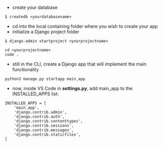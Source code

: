 * create your database
```
$ createdb <yourdatabasename>
```
* cd into the local containing folder where you wish to create your app
* initialize a Django project folder
```
$ django-admin startproject <yourprojectname>
```
```
cd <yourprojectname>
code .
```
* still in the CLI, create a Django app that will implement the main functionality
```
python3 manage.py startapp main_app
```
* now, inside VS Code in **settings.py**, add main_app to the INSTALLED_APPS list:
```
INSTALLED_APPS = [
	'main_app',
	'django.contrib.admin',
	'django.contrib.auth',
	'django.contrib.contenttypes',
	'django.contrib.sessions',
	'django.contrib.messages',
	'django.contrib.staticfiles',
]
```
